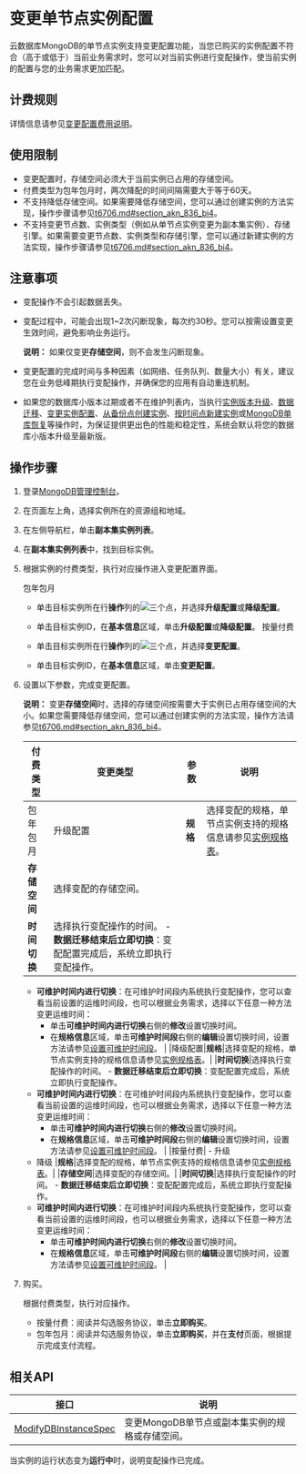 # 变更单节点实例配置

云数据库MongoDB的单节点实例支持变更配置功能，当您已购买的实例配置不符合（高于或低于）当前业务需求时，您可以对当前实例进行变配操作，使当前实例的配置与您的业务需求更加匹配。

## 计费规则

详情信息请参见[变更配置费用说明](/intl.zh-CN/产品定价/变更配置费用说明.md)。

## 使用限制

-   变更配置时，存储空间必须大于当前实例已占用的存储空间。
-   付费类型为包年包月时，两次降配的时间间隔需要大于等于60天。
-   不支持降低存储空间。如果需要降低存储空间，您可以通过创建实例的方法实现，操作步骤请参见[t6706.md\#section\_akn\_836\_bi4](/intl.zh-CN/用户指南/实例管理/变更实例配置/变更配置方案概览.md)。
-   不支持变更节点数、实例类型（例如从单节点实例变更为副本集实例）、存储引擎。如果需要变更节点数、实例类型和存储引擎，您可以通过新建实例的方法实现，操作步骤请参见[t6706.md\#section\_akn\_836\_bi4](/intl.zh-CN/用户指南/实例管理/变更实例配置/变更配置方案概览.md)。

## 注意事项

-   变配操作不会引起数据丢失。
-   变配过程中，可能会出现1~2次闪断现象，每次约30秒。您可以按需设置变更生效时间，避免影响业务运行。

    **说明：** 如果仅变更**存储空间**，则不会发生闪断现象。

-   变更配置的完成时间与多种因素（如网络、任务队列、数量大小）有关，建议您在业务低峰期执行变配操作，并确保您的应用有自动重连机制。
-   如果您的数据库小版本过期或者不在维护列表内，当执行[实例版本升级](/intl.zh-CN/用户指南/实例管理/数据库升级/升级数据库版本.md)、[数据迁移](/intl.zh-CN/用户指南/数据迁移和同步/MongoDB数据迁移和同步方案概览.md)、[变更实例配置](/intl.zh-CN/用户指南/实例管理/变更实例配置/变更配置方案概览.md)、[从备份点创建实例](/intl.zh-CN/用户指南/数据恢复/从备份点创建实例.md)、[按时间点新建实例](/intl.zh-CN/用户指南/数据恢复/按时间点新建实例.md)或[MongoDB单库恢复](/intl.zh-CN/用户指南/数据恢复/MongoDB单库恢复.md)等操作时，为保证提供更出色的性能和稳定性，系统会默认将您的数据库小版本升级至最新版。

## 操作步骤

1.  登录[MongoDB管理控制台](https://mongodb.console.aliyun.com/)。

2.  在页面左上角，选择实例所在的资源组和地域。

3.  在左侧导航栏，单击**副本集实例列表**。

4.  在**副本集实例列表**中，找到目标实例。

5.  根据实例的付费类型，执行对应操作进入变更配置界面。

    包年包月

    -   单击目标实例所在行**操作**列的![三个点](https://static-aliyun-doc.oss-accelerate.aliyuncs.com/assets/img/zh-CN/7156819951/p13851.png)，并选择**升级配置**或**降级配置**。
    -   单击目标实例ID，在**基本信息**区域，单击**升级配置**或**降级配置**。
    按量付费

    -   单击目标实例所在行**操作**列的![三个点](https://static-aliyun-doc.oss-accelerate.aliyuncs.com/assets/img/zh-CN/7156819951/p13851.png)，并选择**变更配置**。
    -   单击目标实例ID，在**基本信息**区域，单击**变更配置**。
6.  设置以下参数，完成变更配置。

    **说明：** 变更**存储空间**时，选择的存储空间按需要大于实例已占用存储空间的大小。如果您需要降低存储空间，您可以通过创建实例的方法实现，操作方法请参见[t6706.md\#section\_akn\_836\_bi4](/intl.zh-CN/用户指南/实例管理/变更实例配置/变更配置方案概览.md)。

    |付费类型|变更类型|参数|说明|
    |----|----|--|--|
    |包年包月|升级配置|**规格**|选择变配的规格，单节点实例支持的规格信息请参见[实例规格表](/intl.zh-CN/产品简介/实例规格表.md)。|
    |**存储空间**|选择变配的存储空间。|
    |**时间切换**|选择执行变配操作的时间。    -   **数据迁移结束后立即切换**：变配配置完成后，系统立即执行变配操作。
    -   **可维护时间内进行切换**：在可维护时间段内系统执行变配操作，您可以查看当前设置的运维时间段，也可以根据业务需求，选择以下任意一种方法变更运维时间：
        -   单击**可维护时间内进行切换**右侧的**修改**设置切换时间。
        -   在**规格信息**区域，单击**可维护时间段**右侧的**编辑**设置切换时间，设置方法请参见[设置可维护时间段](/intl.zh-CN/用户指南/实例管理/设置可维护时间段.md)。 |
    |降级配置|**规格**|选择变配的规格，单节点实例支持的规格信息请参见[实例规格表](/intl.zh-CN/产品简介/实例规格表.md)。|
    |**时间切换**|选择执行变配操作的时间。    -   **数据迁移结束后立即切换**：变配配置完成后，系统立即执行变配操作。
    -   **可维护时间内进行切换**：在可维护时间段内系统执行变配操作，您可以查看当前设置的运维时间段，也可以根据业务需求，选择以下任意一种方法变更运维时间：
        -   单击**可维护时间内进行切换**右侧的**修改**设置切换时间。
        -   在**规格信息**区域，单击**可维护时间段**右侧的**编辑**设置切换时间，设置方法请参见[设置可维护时间段](/intl.zh-CN/用户指南/实例管理/设置可维护时间段.md)。 |
    |按量付费|    -   升级
    -   降级
|**规格**|选择变配的规格，单节点实例支持的规格信息请参见[实例规格表](/intl.zh-CN/产品简介/实例规格表.md)。|
    |**存储空间**|选择变配的存储空间。|
    |**时间切换**|选择执行变配操作的时间。    -   **数据迁移结束后立即切换**：变配配置完成后，系统立即执行变配操作。
    -   **可维护时间内进行切换**：在可维护时间段内系统执行变配操作，您可以查看当前设置的运维时间段，也可以根据业务需求，选择以下任意一种方法变更运维时间：
        -   单击**可维护时间内进行切换**右侧的**修改**设置切换时间。
        -   在**规格信息**区域，单击**可维护时间段**右侧的**编辑**设置切换时间，设置方法请参见[设置可维护时间段](/intl.zh-CN/用户指南/实例管理/设置可维护时间段.md)。 |

7.  购买。

    根据付费类型，执行对应操作。

    -   按量付费：阅读并勾选服务协议，单击**立即购买**。
    -   包年包月：阅读并勾选服务协议，单击**立即购买**，并在**支付**页面，根据提示完成支付流程。

## 相关API

|接口|说明|
|--|--|
|[ModifyDBInstanceSpec](/intl.zh-CN/API参考/生命周期管理/ModifyDBInstanceSpec.md)|变更MongoDB单节点或副本集实例的规格或存储空间。|

当实例的运行状态变为**运行中**时，说明变配操作已完成。


